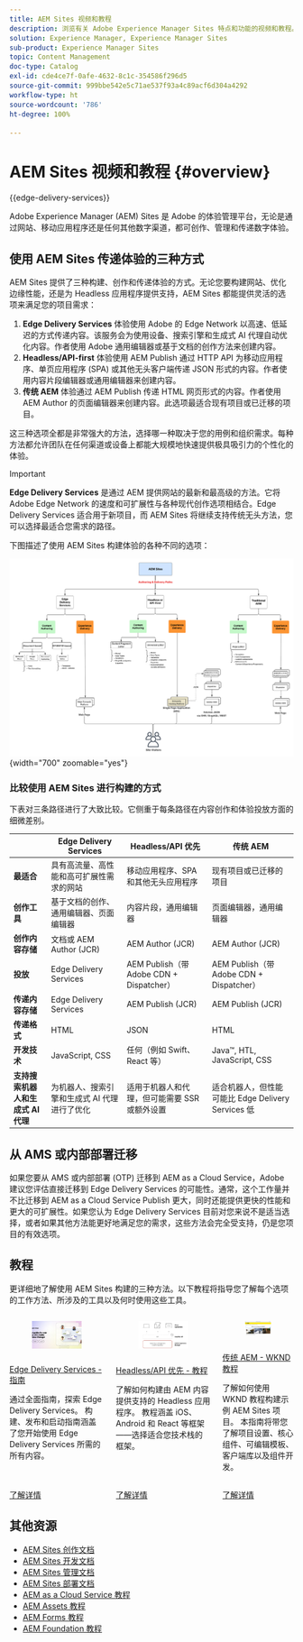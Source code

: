 ```yaml
---
title: AEM Sites 视频和教程
description: 浏览有关 Adobe Experience Manager Sites 特点和功能的视频和教程。AEM Sites 是一个领先的体验管理平台。
solution: Experience Manager, Experience Manager Sites
sub-product: Experience Manager Sites
topic: Content Management
doc-type: Catalog
exl-id: cde4ce7f-0afe-4632-8c1c-354586f296d5
source-git-commit: 999bbe542e5c71ae537f93a4c89acf6d304a4292
workflow-type: ht
source-wordcount: '786'
ht-degree: 100%

---
```


# AEM Sites 视频和教程 {#overview}

{{edge-delivery-services}}

Adobe Experience Manager (AEM) Sites 是 Adobe 的体验管理平台，无论是通过网站、移动应用程序还是任何其他数字渠道，都可创作、管理和传递数字体验。

## 使用 AEM Sites 传递体验的三种方式

AEM Sites 提供了三种构建、创作和传递体验的方式。无论您要构建网站、优化边缘性能，还是为 Headless 应用程序提供支持，AEM Sites 都能提供灵活的选项来满足您的项目需求：

1. **Edge Delivery Services** 体验使用 Adobe 的 Edge Network 以高速、低延迟的方式传递内容。该服务会为使用设备、搜索引擎和生成式 AI 代理自动优化内容。作者使用 Adobe 通用编辑器或基于文档的创作方法来创建内容。
1. **Headless/API-first** 体验使用 AEM Publish 通过 HTTP API 为移动应用程序、单页应用程序 (SPA) 或其他无头客户端传递 JSON 形式的内容。作者使用内容片段编辑器或通用编辑器来创建内容。
1. **传统 AEM** 体验通过 AEM Publish 传递 HTML 网页形式的内容。作者使用 AEM Author 的页面编辑器来创建内容。此选项最适合现有项目或已迁移的项目。

这三种选项全都是非常强大的方法，选择哪一种取决于您的用例和组织需求。每种方法都允许团队在任何渠道或设备上都能大规模地快速提供极具吸引力的个性化的体验。

>[!IMPORTANT]
>
> **Edge Delivery Services** 是通过 AEM 提供网站的最新和最高级的方法。它将 Adobe Edge Network 的速度和可扩展性与各种现代创作选项相结合。Edge Delivery Services 适合用于新项目，而 AEM Sites 将继续支持传统无头方法，您可以选择最适合您需求的路径。

下图描述了使用 AEM Sites 构建体验的各种不同的选项：

![AEM-Sites-Content-Authoring-and-Experience-Delivery-Paths.png](./assets/aem-sites-authoring-and-experience-delivery-paths.png){width="700" zoomable="yes"}

### 比较使用 AEM Sites 进行构建的方式

下表对三条路径进行了大致比较。它侧重于每条路径在内容创作和体验投放方面的细微差别。

|            | Edge Delivery Services | Headless/API 优先 | 传统 AEM |
|---------------------|------------------------------|---------------------------------|---------------------------------------------|
| **最适合** | 具有高流量、高性能和高可扩展性需求的网站 | 移动应用程序、SPA 和其他无头应用程序 | 现有项目或已迁移的项目 |
| **创作工具** | 基于文档的创作、通用编辑器、页面编辑器 | 内容片段，通用编辑器 | 页面编辑器，通用编辑器 |
| **创作内容存储** | 文档或 AEM Author (JCR) | AEM Author (JCR) | AEM Author (JCR) |
| **投放** | Edge Delivery Services | AEM Publish（带 Adobe CDN + Dispatcher） | AEM Publish（带 Adobe CDN + Dispatcher） |
| **传递内容存储** | Edge Delivery Services | AEM Publish (JCR) | AEM Publish (JCR) |
| **传递格式** | HTML | JSON | HTML |
| **开发技术** | JavaScript, CSS | 任何（例如 Swift、React 等） | Java™, HTL, JavaScript, CSS |
| **支持搜索机器人和生成式 AI 代理** | 为机器人、搜索引擎和生成式 AI 代理进行了优化 | 适用于机器人和代理，但可能需要 SSR 或额外设置 | 适合机器人，但性能可能比 Edge Delivery Services 低 |

## 从 AMS 或内部部署迁移

如果您要从 AMS 或内部部署 (OTP) 迁移到 AEM as a Cloud Service，Adobe 建议您评估直接迁移到 Edge Delivery Services 的可能性。通常，这个工作量并不比迁移到 AEM as a Cloud Service Publish 更大，同时还能提供更快的性能和更大的可扩展性。如果您认为 Edge Delivery Services 目前对您来说不是适当选择，或者如果其他方法能更好地满足您的需求，这些方法会完全受支持，仍是您项目的有效选项。

## 教程

更详细地了解使用 AEM Sites 构建的三种方法。以下教程将指导您了解每个选项的工作方法、所涉及的工具以及何时使用这些工具。

<!-- CARDS

* https://www.aem.live/docs/
  {title = Edge Delivery Services - Guides}
  {description = Explore Edge Delivery Services with comprehensive guides. The Build, Publish, and Launch guides cover everything you need to get started with Edge Delivery Services.}
  {image = ./assets/edge-delivery-services.png}
  {target = _blank}
* https://experienceleague.adobe.com/zh-hans/docs/experience-manager-learn/getting-started-with-aem-headless/overview
  {title = Headless/API-First - Tutorials}
  {description = Learn how to build headless applications powered by AEM content. Tutorials cover frameworks like iOS, Android, and React—choose what fits your stack.}
  {image = ./assets/headless.png}
  {target = _self}
* https://experienceleague.adobe.com/zh-hans/docs/experience-manager-learn/getting-started-wknd-tutorial-develop/overview
  {title = Traditional AEM - WKND Tutorial}
  {description = Learn how to build a sample AEM Sites project using the WKND tutorial. This guide walks you through project setup, Core Components, Editable Templates, client-side libraries, and component development.}
  {image = ./assets/aem-wknd-spa-editor-tutorial.png}
  {target = _self}
-->
<!-- START CARDS HTML - DO NOT MODIFY BY HAND -->
<div class="columns">
    <div class="column is-half-tablet is-half-desktop is-one-third-widescreen" aria-label="Edge Delivery Services - Guides">
        <div class="card" style="height: 100%; display: flex; flex-direction: column; height: 100%;">
            <div class="card-image">
                <figure class="image x-is-16by9">
                    <a href="https://www.aem.live/docs/" title="Edge Delivery Services - 指南" target="_blank" rel="referrer">
                        <img class="is-bordered-r-small" src="./assets/edge-delivery-services.png" alt="Edge Delivery Services - 指南"
                             style="width: 100%; aspect-ratio: 16 / 9; object-fit: cover; overflow: hidden; display: block; margin: auto;">
                    </a>
                </figure>
            </div>
            <div class="card-content is-padded-small" style="display: flex; flex-direction: column; flex-grow: 1; justify-content: space-between;">
                <div class="top-card-content">
                    <p class="headline is-size-6 has-text-weight-bold">
                        <a href="https://www.aem.live/docs/" target="_blank" rel="referrer" title="Edge Delivery Services - 指南">Edge Delivery Services - 指南</a>
                    </p>
                    <p class="is-size-6">通过全面指南，探索 Edge Delivery Services。 构建、发布和启动指南涵盖了您开始使用 Edge Delivery Services 所需的所有内容。</p>
                </div>
                <a href="https://www.aem.live/docs/" target="_blank" rel="referrer" class="spectrum-Button spectrum-Button--outline spectrum-Button--primary spectrum-Button--sizeM" style="align-self: flex-start; margin-top: 1rem;">
                    <span class="spectrum-Button-label has-no-wrap has-text-weight-bold">了解详情</span>
                </a>
            </div>
        </div>
    </div>
    <div class="column is-half-tablet is-half-desktop is-one-third-widescreen" aria-label="Headless/API-First - Tutorials">
        <div class="card" style="height: 100%; display: flex; flex-direction: column; height: 100%;">
            <div class="card-image">
                <figure class="image x-is-16by9">
                    <a href="https://experienceleague.adobe.com/zh-hans/docs/experience-manager-learn/getting-started-with-aem-headless/overview" title="Headless/API 优先 - 教程" target="_self" rel="referrer">
                        <img class="is-bordered-r-small" src="./assets/headless.png" alt="Headless/API 优先 - 教程"
                             style="width: 100%; aspect-ratio: 16 / 9; object-fit: cover; overflow: hidden; display: block; margin: auto;">
                    </a>
                </figure>
            </div>
            <div class="card-content is-padded-small" style="display: flex; flex-direction: column; flex-grow: 1; justify-content: space-between;">
                <div class="top-card-content">
                    <p class="headline is-size-6 has-text-weight-bold">
                        <a href="https://experienceleague.adobe.com/zh-hans/docs/experience-manager-learn/getting-started-with-aem-headless/overview" target="_self" rel="referrer" title="Headless/API 优先 - 教程">Headless/API 优先 - 教程</a>
                    </p>
                    <p class="is-size-6">了解如何构建由 AEM 内容提供支持的 Headless 应用程序。 教程涵盖 iOS、Android 和 React 等框架——选择适合您技术栈的框架。</p>
                </div>
                <a href="https://experienceleague.adobe.com/zh-hans/docs/experience-manager-learn/getting-started-with-aem-headless/overview" target="_self" rel="referrer" class="spectrum-Button spectrum-Button--outline spectrum-Button--primary spectrum-Button--sizeM" style="align-self: flex-start; margin-top: 1rem;">
                    <span class="spectrum-Button-label has-no-wrap has-text-weight-bold">了解详情</span>
                </a>
            </div>
        </div>
    </div>
    <div class="column is-half-tablet is-half-desktop is-one-third-widescreen" aria-label="Traditional AEM - WKND Tutorial">
        <div class="card" style="height: 100%; display: flex; flex-direction: column; height: 100%;">
            <div class="card-image">
                <figure class="image x-is-16by9">
                    <a href="https://experienceleague.adobe.com/zh-hans/docs/experience-manager-learn/getting-started-wknd-tutorial-develop/overview" title="传统 AEM - WKND 教程" target="_self" rel="referrer">
                        <img class="is-bordered-r-small" src="./assets/aem-wknd-spa-editor-tutorial.png" alt="传统 AEM - WKND 教程"
                             style="width: 100%; aspect-ratio: 16 / 9; object-fit: cover; overflow: hidden; display: block; margin: auto;">
                    </a>
                </figure>
            </div>
            <div class="card-content is-padded-small" style="display: flex; flex-direction: column; flex-grow: 1; justify-content: space-between;">
                <div class="top-card-content">
                    <p class="headline is-size-6 has-text-weight-bold">
                        <a href="https://experienceleague.adobe.com/zh-hans/docs/experience-manager-learn/getting-started-wknd-tutorial-develop/overview" target="_self" rel="referrer" title="传统 AEM - WKND 教程">传统 AEM - WKND 教程</a>
                    </p>
                    <p class="is-size-6">了解如何使用 WKND 教程构建示例 AEM Sites 项目。 本指南将带您了解项目设置、核心组件、可编辑模板、客户端库以及组件开发。</p>
                </div>
                <a href="https://experienceleague.adobe.com/zh-hans/docs/experience-manager-learn/getting-started-wknd-tutorial-develop/overview" target="_self" rel="referrer" class="spectrum-Button spectrum-Button--outline spectrum-Button--primary spectrum-Button--sizeM" style="align-self: flex-start; margin-top: 1rem;">
                    <span class="spectrum-Button-label has-no-wrap has-text-weight-bold">了解详情</span>
                </a>
            </div>
        </div>
    </div>
</div>
<!-- END CARDS HTML - DO NOT MODIFY BY HAND -->


## 其他资源

* [AEM Sites 创作文档](https://experienceleague.adobe.com/zh-hans/docs/experience-manager-65/content/sites/authoring/essentials/first-steps)
* [AEM Sites 开发文档](https://experienceleague.adobe.com/zh-hans/docs/experience-manager-65/content/implementing/developing/introduction/getting-started)
* [AEM Sites 管理文档](https://experienceleague.adobe.com/zh-hans/docs/experience-manager-65/content/sites/administering/home)
* [AEM Sites 部署文档](https://experienceleague.adobe.com/zh-hans/docs/experience-manager-65/content/implementing/deploying/introduction/platform)
* [AEM as a Cloud Service 教程](/help/cloud-service/overview.md)
* [AEM Assets 教程](/help/assets/overview.md)
* [AEM Forms 教程](/help/forms/overview.md)
* [AEM Foundation 教程](/help/foundation/overview.md)
